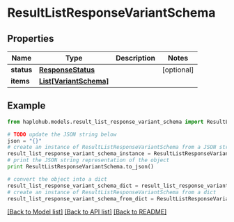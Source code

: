 # ResultListResponseVariantSchema


## Properties
Name | Type | Description | Notes
------------ | ------------- | ------------- | -------------
**status** | [**ResponseStatus**](ResponseStatus.md) |  | [optional] 
**items** | [**List[VariantSchema]**](VariantSchema.md) |  | 

## Example

```python
from haplohub.models.result_list_response_variant_schema import ResultListResponseVariantSchema

# TODO update the JSON string below
json = "{}"
# create an instance of ResultListResponseVariantSchema from a JSON string
result_list_response_variant_schema_instance = ResultListResponseVariantSchema.from_json(json)
# print the JSON string representation of the object
print ResultListResponseVariantSchema.to_json()

# convert the object into a dict
result_list_response_variant_schema_dict = result_list_response_variant_schema_instance.to_dict()
# create an instance of ResultListResponseVariantSchema from a dict
result_list_response_variant_schema_from_dict = ResultListResponseVariantSchema.from_dict(result_list_response_variant_schema_dict)
```
[[Back to Model list]](../README.md#documentation-for-models) [[Back to API list]](../README.md#documentation-for-api-endpoints) [[Back to README]](../README.md)


